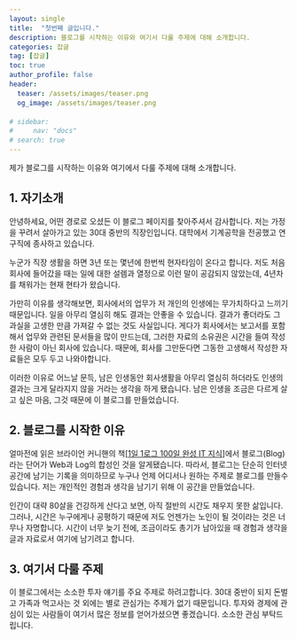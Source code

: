 ```yaml
---
layout: single
title:  "첫번째 글입니다."
description: 블로그를 시작하는 이유와 여기서 다룰 주제에 대해 소개합니다.
categories: 잡글
tag: [잡글]
toc: true
author_profile: false
header:
  teaser: /assets/images/teaser.png
  og_image: /assets/images/teaser.png

# sidebar:
#     nav: "docs"
# search: true
---
```


제가 블로그를 시작하는 이유와 여기에서 다룰 주제에 대해 소개합니다.

## 1. 자기소개

안녕하세요, 어떤 경로로 오셨든 이 블로그 페이지를 찾아주셔서 감사합니다. 저는 가정을 꾸려서 살아가고 있는 30대 중반의 직장인입니다. 대학에서 기계공학을 전공했고 연구직에 종사하고 있습니다. 

누군가 직장 생활을 하면 3년 또는 몇년에 한번씩 현자타임이 온다고 합니다. 저도 처음 회사에 들어갔을 때는 일에 대한 설렘과 열정으로 이런 말이 공감되지 않았는데, 4년차를 채워가는 현재 현타가 왔습니다. 

가만히 이유를 생각해보면, 회사에서의 업무가 저 개인의 인생에는 무가치하다고 느끼기 때문입니다. 일을 아무리  열심히 해도 결과는 안좋을 수 있습니다. 결과가 좋더라도 그 과실을 고생한 만큼 가져갈 수 없는 것도 사실입니다. 게다가 회사에서는 보고서를 포함해서 업무와 관련된 문서들을 많이 만드는데, 그러한 자료의 소유권은 시간을 들여 작성한 사람이 아닌 회사에 있습니다. 때문에, 회사를 그만둔다면 그동한 고생해서 작성한 자료들은 모두 두고 나와야합니다.

이러한 이유로 어느날 문득, 남은 인생동안 회사생활을 아무리 열심히 하더라도 인생의 결과는 크게 달라지지 않을 거라는 생각을 하게 됐습니다. 남은 인생을 조금은 다르게 살고 싶은 마음, 그것 때문에 이 블로그를 만들었습니다.

## 2. 블로그를 시작한 이유

얼마전에 읽은 브라이언 커니핸의 책[[1일 1로그 100일 완성 IT 지식](https://books.google.co.kr/books/about/1%EC%9D%BC_1%EB%A1%9C%EA%B7%B8_100%EC%9D%BC_%EC%99%84%EC%84%B1_IT_%EC%A7%80%EC%8B%9D.html?id=j-TWzgEACAAJ&redir_esc=y)]에서 블로그(Blog)라는 단어가 Web과 Log의 합성인 것을  알게됐습니다. 따라서, 블로그는 단순히 인터넷 공간에 남기는 기록을 의미하므로 누구나 언제 어디서나 원하는 주제로 블로그를 만들수 있습니다. 저는 개인적인 경험과 생각을 남기기 위해 이 공간을 만들었습니다.

인간이 대략 80살을 건강하게 산다고 보면, 아직 절반의 시간도 채우지 못한 삶입니다. 그러나, 시간은 누구에게나 공평하기 때문에 저도 언젠가는 노인이 될 것이라는 것은 너무나 자명합니다. 시간이 너무 늦기 전에, 조금이라도 총기가 남아있을 때 경험과 생각을 글과 자료로서 여기에 남기려고 합니다. 

## 3. 여기서 다룰 주제

이 블로그에서는 소소한 투자 얘기를 주요 주제로 하려고합니다. 30대 중반이 되지 돈벌고 가족과 먹고사는 것 외에는 별로 관심가는 주제가 없기 때문입니다. 투자와 경제에 관심이 있는 사람들이 여기서 많은 정보를 얻어가셨으면 좋겠습니다. 소소한 관심 부탁드립니다.



<!-- # 오늘 처음 블로그를 만들었어요.
<!-- {: .notice--danger} -->
<!-- 공지 추가 -->
<!-- <div class="notice--danger">

<h4> 공지사항 입니다. </h4>
<ul>
    <li>공지사항 순서 1</li>
    <li>공지사항 순서 2</li>
    <li>공지사항 순서 3</li>
</ul>
</div> -->

<!-- 버튼 추가 -->
<!-- [Danger Button Text](https://google.com){: .btn .btn--danger} -->

<!-- ## 이미지목차

### 이미지세부목차 1

이미지입니다.

![KakaoTalk_20231120_202853537](/images/2024-07-26-first/KakaoTalk_20231120_202853537-1722607124845-7.jpg)

### 이미지세부목차 2

이미지입니다.

### 이미지세부목차 3

이미지입니다.

앞으로 열심히 해보겠습니다.



# 샘플코드

```python
# Block: VIDEO: Causal and zero-phase-shift filters
import numpy as np
import matplotlib.pyplot as plt
from scipy import signal
import scipy
import copy

# Block: Create a simple signal
data = np.concatenate((np.zeros(100), np.cos(np.linspace(np.pi/2, 5*np.pi/2, 10)), np.zeros(100)), axis=0)
n = len(data)

# plot it and its power spectrum
plt.subplot(121)
plt.plot(range(0, n), data, 'ko-')
plt.xlim([0, n+1])
plt.title('Original signal')
plt.xlabel('Time points (a.u.)')

plt.subplot(122)
plt.plot(np.linspace(0, 1, n), np.abs(scipy.fftpack.fft(data)), 'ko-')
plt.xlim([0, 0.5])
plt.xlabel('Frequency (norm.)')
plt.ylabel('Energy')
plt.title('Frequency-domain signal representation')
plt.show()

# Block: Apply a low-pass causal filter
# note: frequency listed as fraction of Nyquist (not sampling rate!)
fkern = signal.firwin(51, 0.6)
fdata = signal.lfilter(fkern, 1, data)
plt.plot(range(0, n), data, label='Original')
plt.plot(range(0, n), fdata, label='Forward filtered')
plt.legend()
plt.show()

# flip the signal backwards
fdataFlip = fdata[::-1]
# and show its spectrum
plt.plot(np.linspace(0, 1, n), np.abs(scipy.fftpack.fft(data)), 'ko-')
plt.plot(np.linspace(0, 1, n), np.abs(scipy.fftpack.fft(fdataFlip)), 'r')
plt.xlim([0, 0.5])
plt.show()

# filter the flipped signal
fdataF = signal.lfilter(fkern, 1, fdataFlip)
plt.plot(range(0, n), data, label='Original')
plt.plot(range(0, n), fdataF, label='Backward filtered')
plt.legend()
plt.show()

# finally, flip the double-filtered signal
fdataF = fdataF[::-1]
plt.plot(range(0, n), data, label='Original')
plt.plot(range(0, n), fdataF, label='Zero-phase filtered')
plt.legend()
plt.show()

``` -->
